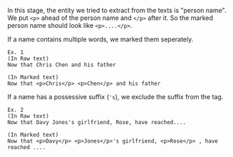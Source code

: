 In this stage, the entity we tried to extract from the texts is "person name".
We put `<p>` ahead of the person name and `</p>` after it. So the marked person name should look like `<p>....</p>`.

If a name contains multiple words, we marked them seperately.

```
Ex. 1
(In Raw text)
Now that Chris Chen and his father

(In Marked text)
Now that <p>Chris</p> <p>Chen</p> and his father
```

If a name has a possessive suffix (`'s`), we exclude the suffix from the tag.

```
Ex. 2
(In Raw text)
Now that Davy Jones's girlfriend, Rose, have reached....

(In Marked text)
Now that <p>Davy</p> <p>Jones</p>'s girlfriend, <p>Rose</p> , have reached ....
```
